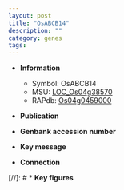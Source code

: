 ```yaml
---
layout: post
title: "OsABCB14"
description: ""
category: genes
tags: 
---
```


* **Information**  
    + Symbol: OsABCB14  
    + MSU: [LOC_Os04g38570](http://rice.uga.edu/cgi-bin/ORF_infopage.cgi?orf=LOC_Os04g38570)  
    + RAPdb: [Os04g0459000](http://rapdb.dna.affrc.go.jp/viewer/gbrowse_details/irgsp1?name=Os04g0459000)  

* **Publication**  

* **Genbank accession number**  

* **Key message**  

* **Connection**  

[//]: # * **Key figures**  


